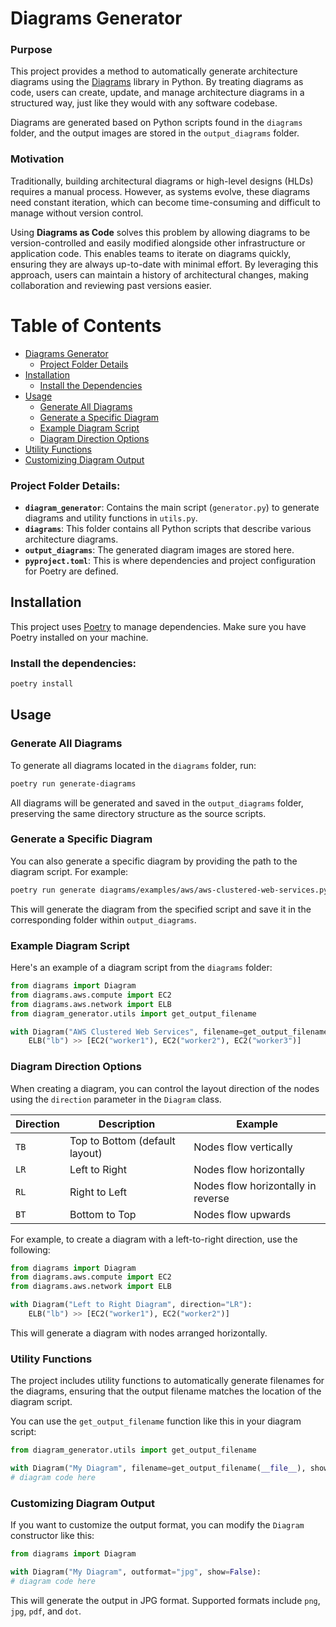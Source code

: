 # Diagrams Generator

### Purpose

This project provides a method to automatically generate architecture diagrams using
the [Diagrams](https://diagrams.mingrammer.com/) library in Python. By treating diagrams as code, users can create,
update, and manage architecture diagrams in a structured way, just like they would with any software codebase.

Diagrams are generated based on Python scripts found in the `diagrams` folder, and the output images are stored in
the `output_diagrams` folder.

### Motivation

Traditionally, building architectural diagrams or high-level designs (HLDs) requires a manual process. However, as
systems evolve, these diagrams need constant iteration, which can become time-consuming and difficult to manage without
version control.

Using **Diagrams as Code** solves this problem by allowing diagrams to be version-controlled and easily modified
alongside other infrastructure or application code. This enables teams to iterate on diagrams quickly, ensuring they are
always up-to-date with minimal effort. By leveraging this approach, users can maintain a history of architectural
changes, making collaboration and reviewing past versions easier.

# Table of Contents

- [Diagrams Generator](#diagrams-generator)
    - [Project Folder Details](#project-folder-details)
- [Installation](#installation)
    - [Install the Dependencies](#install-the-dependencies)
- [Usage](#usage)
    - [Generate All Diagrams](#generate-all-diagrams)
    - [Generate a Specific Diagram](#generate-a-specific-diagram)
    - [Example Diagram Script](#example-diagram-script)
    - [Diagram Direction Options](#diagram-direction-options)
- [Utility Functions](#utility-functions)
- [Customizing Diagram Output](#customizing-diagram-output)

### Project Folder Details:

- **`diagram_generator`**: Contains the main script (`generator.py`) to generate diagrams and utility functions
  in `utils.py`.
- **`diagrams`**: This folder contains all Python scripts that describe various architecture diagrams.
- **`output_diagrams`**: The generated diagram images are stored here.
- **`pyproject.toml`**: This is where dependencies and project configuration for Poetry are defined.

## Installation

This project uses [Poetry](https://python-poetry.org/) to manage dependencies. Make sure you have Poetry installed on
your machine.

### Install the dependencies:

```bash
poetry install
```

## Usage

### Generate All Diagrams

To generate all diagrams located in the `diagrams` folder, run:

```bash
poetry run generate-diagrams
```

All diagrams will be generated and saved in the `output_diagrams` folder, preserving the same directory structure as the
source scripts.

### Generate a Specific Diagram

You can also generate a specific diagram by providing the path to the diagram script. For example:

```bash
poetry run generate diagrams/examples/aws/aws-clustered-web-services.py
```

This will generate the diagram from the specified script and save it in the corresponding folder
within `output_diagrams`.

### Example Diagram Script

Here's an example of a diagram script from the `diagrams` folder:

```python
from diagrams import Diagram
from diagrams.aws.compute import EC2
from diagrams.aws.network import ELB
from diagram_generator.utils import get_output_filename

with Diagram("AWS Clustered Web Services", filename=get_output_filename(__file__), show=False):
    ELB("lb") >> [EC2("worker1"), EC2("worker2"), EC2("worker3")]
```

### Diagram Direction Options

When creating a diagram, you can control the layout direction of the nodes using the `direction` parameter in
the `Diagram` class.

| **Direction** | **Description**                | **Example**                        |
|---------------|--------------------------------|------------------------------------|
| `TB`          | Top to Bottom (default layout) | Nodes flow vertically              |
| `LR`          | Left to Right                  | Nodes flow horizontally            |
| `RL`          | Right to Left                  | Nodes flow horizontally in reverse |
| `BT`          | Bottom to Top                  | Nodes flow upwards                 |

For example, to create a diagram with a left-to-right direction, use the following:

```python
from diagrams import Diagram
from diagrams.aws.compute import EC2
from diagrams.aws.network import ELB

with Diagram("Left to Right Diagram", direction="LR"):
    ELB("lb") >> [EC2("worker1"), EC2("worker2")]
```

This will generate a diagram with nodes arranged horizontally.

### Utility Functions

The project includes utility functions to automatically generate filenames for the diagrams, ensuring that the output
filename matches the location of the diagram script.

You can use the `get_output_filename` function like this in your diagram script:

```python
from diagram_generator.utils import get_output_filename

with Diagram("My Diagram", filename=get_output_filename(__file__), show=False):
# diagram code here
```

### Customizing Diagram Output

If you want to customize the output format, you can modify the `Diagram` constructor like this:

```python
from diagrams import Diagram

with Diagram("My Diagram", outformat="jpg", show=False):
# diagram code here
```

This will generate the output in JPG format. Supported formats include `png`, `jpg`, `pdf`, and `dot`.
